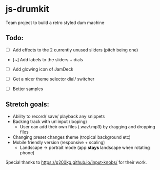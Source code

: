 # js-drumkit

Team project to build a retro styled dum machine

## Todo:
+ [ ] Add effects to the 2 currently unused sliders (pitch being one)
+ [~] Add labels to the sliders + dials
+ [ ] Add glowing icon of JamDeck
+ [ ] Get a nicer theme selector dial/ switcher
+ [ ] Better samples


## Stretch goals:
+ Ability to record/ save/ playback any snippets
+ Backing track with url input (looping)
    - User can add their own files (.wav/.mp3) by dragging and dropping files
+ Changing preset changes theme (tropical background etc)
+ Mobile friendly version (responsive + scaling)
    - Landscape -> portrait mode (app **stays** landscape when rotating phone) 


Special thanks to https://g200kg.github.io/input-knobs/ for their work.

